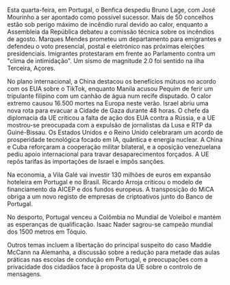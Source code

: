 Esta quarta-feira, em Portugal, o Benfica despediu Bruno Lage, com José Mourinho a ser apontado como possível sucessor. Mais de 50 concelhos estão sob perigo máximo de incêndio rural devido ao calor, enquanto a Assembleia da República debateu a comissão técnica sobre os incêndios de agosto. Marques Mendes prometeu um departamento para emigrantes e defendeu o voto presencial, postal e eletrónico nas próximas eleições presidenciais. Imigrantes protestaram em frente ao Parlamento contra um "clima de intimidação". Um sismo de magnitude 2.0 foi sentido na ilha Terceira, Açores.

No plano internacional, a China destacou os benefícios mútuos no acordo com os EUA sobre o TikTok, enquanto Manila acusou Pequim de ferir um tripulante filipino com um canhão de água num recife disputado. O calor extremo causou 16.500 mortes na Europa neste verão. Israel abriu uma nova rota para evacuar a Cidade de Gaza durante 48 horas. O chefe da diplomacia da UE criticou a falta de ação dos EUA contra a Rússia, e a UE mostrou-se preocupada com a expulsão de jornalistas da Lusa e RTP da Guiné-Bissau. Os Estados Unidos e o Reino Unido celebraram um acordo de prosperidade tecnológica focado em IA, quântica e energia nuclear. A China e Cuba reforçaram a cooperação militar bilateral, e a oposição venezuelana pediu apoio internacional para travar desaparecimentos forçados. A UE repôs tarifas às importações de Israel e impôs sanções.

Na economia, a Vila Galé vai investir 130 milhões de euros em expansão hoteleira em Portugal e no Brasil. Ricardo Arroja criticou o modelo de financiamento da AICEP e dos fundos europeus. A transposição do MiCA obriga a um novo registo de empresas de criptoativos junto do Banco de Portugal.

No desporto, Portugal venceu a Colômbia no Mundial de Voleibol e mantém as esperanças de qualificação. Isaac Nader sagrou-se campeão mundial dos 1500 metros em Tóquio.

Outros temas incluem a libertação do principal suspeito do caso Maddie McCann na Alemanha, a discussão sobre a redução para metade das aulas práticas nas escolas de condução em Portugal, e preocupações com a privacidade dos cidadãos face à proposta da UE sobre o controlo de mensagens.
